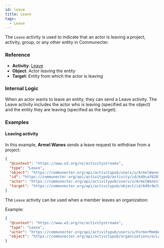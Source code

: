 ```yaml
---
id: leave
title: Leave
tags:
  - Leave
---
```


The `Leave` activity is used to indicate that an actor is leaving a project, activity, group, or any other entity in Communecter.

### Reference

- **Activity**: [Leave](https://www.w3.org/TR/activitypub/#leave-activity-inbox)
- **Object**: Actor leaving the entity
- **Target**: Entity from which the actor is leaving

### Internal Logic

When an actor wants to leave an entity, they can send a Leave activity. The Leave activity includes the actor who is leaving (specified as the object) and the entity they are leaving (specified as the target).

### Examples

#### Leaving activity

In this example, **Armel Wanes** sends a leave request to withdraw from a project:

```json
{
  "@context": "https://www.w3.org/ns/activitystreams",
  "type": "Leave",
  "object": "https://communecter.org/api/activitypub/users/u/ArmelWanes",
  "id": "https://communecter.org/api/activitypub/activity/id/649caf628366d",
  "actor": "https://communecter.org/api/activitypub/users/u/ArmelWanes",
  "target": "https://communecter.org/api/activitypub/object/id/649c9e7ae4135"
}
```

The `Leave` activity can be used when a member leaves an organization:

Example:
```json
{
  "@context": "https://www.w3.org/ns/activitystreams",
  "type": "Leave",
  "actor": "https://communecter.org/api/activitypub/users/u/FormerMember",
  "object": "https://communecter.org/api/activitypub/organizations/o/LocalCharity"
}
```